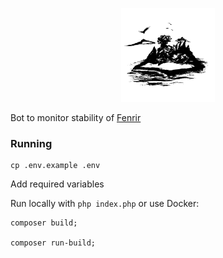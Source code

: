 <p align="center">
    <img src="./assets/logo.svg" height="150px">
</p>

<p align=>Bot to monitor stability of <a href="https://github.com/Exanlv/fenrir">Fenrir</a></p>

### Running

```
cp .env.example .env
```

Add required variables

Run locally with `php index.php` or use Docker:
```
composer build;

composer run-build;
```
